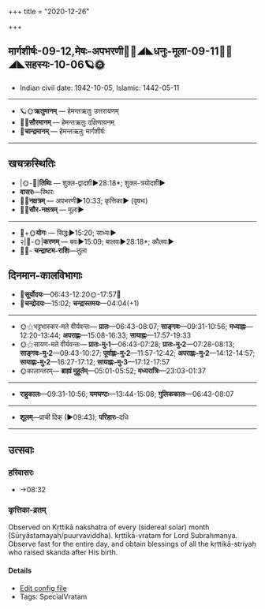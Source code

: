 +++
title = "2020-12-26"

+++
## मार्गशीर्षः-09-12,मेषः-अपभरणी🌛🌌◢◣धनुः-मूला-09-11🌌🌞◢◣सहस्यः-10-06🪐🌞
- Indian civil date: 1942-10-05, Islamic: 1442-05-11
___________________
- 🪐🌞**ऋतुमानम्** — हेमन्तऋतुः उत्तरायणम्
- 🌌🌞**सौरमानम्** — हेमन्तऋतुः दक्षिणायनम्
- 🌛**चान्द्रमानम्** — हेमन्तऋतुः मार्गशीर्षः
___________________


## खचक्रस्थितिः
- |🌞-🌛|**तिथिः** — शुक्ल-द्वादशी►28:18*; शुक्ल-त्रयोदशी►  
- **वासरः**—स्थिरः  
- 🌌🌛**नक्षत्रम्** — अपभरणी►10:33; कृत्तिका► (वृषभः)  
- 🌌🌞**सौर-नक्षत्रम्** — मूला►  
___________________
- 🌛+🌞**योगः** — सिद्धः►15:20; साध्यः►  
- २|🌛-🌞|**करणम्** — बवः►15:09; बालवः►28:18*; कौलवः►  
- 🌌🌛- **चन्द्राष्टम-राशिः**—तुला  


## दिनमान-कालविभागाः
- 🌅**सूर्योदयः**—06:43-12:20🌞️-17:57🌇  
- 🌛**चन्द्रोदयः**—15:02; **चन्द्रास्तमयः**—04:04(+1)  
___________________
- 🌞⚝भट्टभास्कर-मते वीर्यवन्तः— **प्रातः**—06:43-08:07; **साङ्गवः**—09:31-10:56; **मध्याह्नः**—12:20-13:44; **अपराह्णः**—15:08-16:33; **सायाह्नः**—17:57-19:33  
- 🌞⚝सायण-मते वीर्यवन्तः— **प्रातः-मु॰1**—06:43-07:28; **प्रातः-मु॰2**—07:28-08:13; **साङ्गवः-मु॰2**—09:43-10:27; **पूर्वाह्णः-मु॰2**—11:57-12:42; **अपराह्णः-मु॰2**—14:12-14:57; **सायाह्णः-मु॰2**—16:27-17:12; **सायाह्णः-मु॰3**—17:12-17:57  
- 🌞कालान्तरम्— **ब्राह्मं मुहूर्तम्**—05:01-05:52; **मध्यरात्रिः**—23:03-01:37  
___________________
- **राहुकालः**—09:31-10:56; **यमघण्टः**—13:44-15:08; **गुलिककालः**—06:43-08:07  
___________________
- **शूलम्**—प्राची दिक् (►09:43); **परिहारः**–दधि  
___________________

## उत्सवाः
### हरिवासरः
- →08:32
### कृत्तिका-व्रतम्

Observed on Kṛttikā nakshatra of every (sidereal solar) month (Sūryāstamayaḥ/puurvaviddha). kṛttikā-vratam for Lord Subrahmanya. Observe fast for the entire day, and obtain blessings of all the kṛttikā-striyaḥ who raised skanda after His birth.

#### Details
- [Edit config file](https://github.com/jyotisham/adyatithi/tree/master/devatA/kaumAra/sidereal_solar_month/nakshatra/00/03/kRttikA-vratam.toml)
- Tags: SpecialVratam


